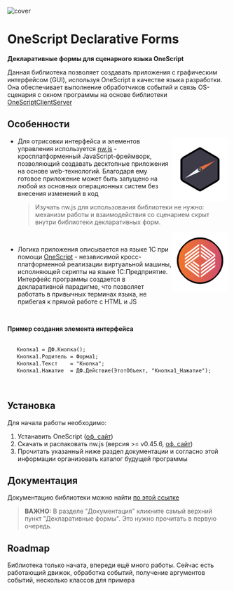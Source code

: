 ![cover](media/cover.png)

# OneScript Declarative Forms

**Декларативные формы для сценарного языка OneScript**

Данная библиотека позволяет создавать приложения с графическим интерфейсом (GUI), используя OneScript в качестве языка разработки. Она обеспечивает выполнение обработчиков событий и связь OS-сценария с окном программы на основе библиотеки [OneScriptClientServer ](https://github.com/ahyahy/OneScriptClientServer)


## Особенности

<img src="media/2.png" align="right" width="128">

+ Для отрисовки интерфейса и элементов управления используется [nw.js](https://github.com/nwjs/nw.js) - кросплатформенный JavaScript-фреймворк, позволяющий создавать десктопные приложения на основе web-технологий. Благодаря ему готовое приложение может быть запущено на любой из основных операционных систем без внесения изменений в код

  >Изучать nw.js для использования библиотеки не нужно: механизм работы и взаимодействия со сценарием скрыт внутри библиотеки декларативных форм.

<img src="media/1.png" align="right" width="128">

<br>

+ Логика приложения описывается на языкe 1С при помощи [OneScript](https://github.com/EvilBeaver/OneScript) - независимой кросс-платформенной реализации виртуальной машины, исполняющей скрипты на языке 1С:Предприятие. Интерфейс программы создается в декларативной парадигме, что позволяет работать в привычных терминах языка, не прибегая к прямой работе с HTML и JS

 <br>

 **Пример создания элемента интерфейса**
 ```bsl

	Кнопка1 = ДФ.Кнопка();
	Кнопка1.Родитель = Форма1;
	Кнопка1.Текст    = "Кнопка";
	Кнопка1.Нажатие  = ДФ.Действие(ЭтотОбъект, "Кнопка1_Нажатие");
 ```

<br> 

## Установка

Для начала работы необходимо:
1. Устанавить OneScript ([оф. сайт](https://oscript.io/))
2. Скачать и распаковать nw.js (версия >= v0.45.6, [оф. сайт](https://nwjs.io/))
3. Прочитать указанный ниже раздел документации и согласно этой информации организовать каталог будущей программы

## Документация

Документацию библиотеки можно найти [по этой ссылке](https://ahyahy.github.io/OneScriptDeclarativeForms/index.html)

>**ВАЖНО:** В разделе "Документация" кликните самый верхний пункт "Декларативные формы". Это нужно прочитать в первую очередь.


## Roadmap

Библиотека только начата, впереди ещё много работы. Сейчас есть работающий движок, обработка событий, получение аргументов событий, несколько классов для примера
